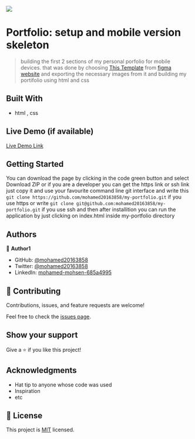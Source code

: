 ![](https://img.shields.io/badge/Microverse-blueviolet)

# Portfolio: setup and mobile version skeleton
> building the first 2 sections of my personal porfolio for mobile devices.
that was done by choosing [This Template](https://www.figma.com/file/l7SqJ3ZfkAKih9sFxvWSR4/Microverse-Student-Project-1?node-id=48%3A988) from [figma website](https://www.figma.com/files/recent?fuid=1117928134273947127) and exporting the necessary images from it and building my portifolio using html and css 


## Built With

- html , css


## Live Demo (if available)

[Live Demo Link](https://mohamed20163858.github.io/my-portfolio/)


## Getting Started
You can download the page by clicking in the code green button and select Download ZIP or if you are a developer 
you can get the https link or ssh link just copy it and use your favourite command line git interface and write this `git clone https://github.com/mohamed20163858/my-portfolio.git` if you use https or write 
`git clone git@github.com:mohamed20163858/my-portfolio.git` if you use ssh and then after installition you can run the application by just clicking on index.html inside my-portfolio directory 


## Authors

👤 **Author1**

- GitHub: [@mohamed20163858](https://github.com/mohamed20163858)
- Twitter: [@mohamed20163858](https://twitter.com/mohamed20163858)
- LinkedIn: [mohamed-mohsen-685a4995](https://www.linkedin.com/in/mohamed-mohsen-685a4995/)


## 🤝 Contributing

Contributions, issues, and feature requests are welcome!

Feel free to check the [issues page](../../issues/).

## Show your support

Give a ⭐️ if you like this project!

## Acknowledgments

- Hat tip to anyone whose code was used
- Inspiration
- etc

## 📝 License

This project is [MIT](./MIT.md) licensed.
